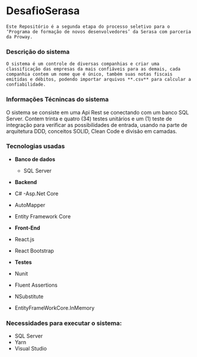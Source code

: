 # DesafioSerasa
	Este Repositório é a segunda etapa do processo seletivo para o ‘Programa de formação de novos desenvolvedores’ da Serasa com parceria da Proway.

### Descrição do sistema
	O sistema é um controle de diversas companhias e criar uma classificação das empresas da mais confiáveis para as demais, cada companhia contem um nome que é único, também suas notas fiscais emitidas e débitos, podendo importar arquivos **.csv** para calcular a confiabilidade.

### Informações Técnincas do sistema
O sistema se consiste em uma Api Rest se conectando com um banco SQL Server. Contem trinta e quatro (34) testes unitários e um (1) teste de integração para verificar as possibilidades de entrada, usando na parte de arquitetura DDD, conceitos SOLID, Clean Code e divisão em camadas.

###  Tecnologias usadas

- **Banco de dados**
  - SQL Server
  
-	**Backend**
  -	C#
  -Asp.Net Core
  -	AutoMapper
  - Entity Framework Core

-	**Front-End**
  -	React.js
  -	React Bootstrap

-	**Testes**
  -	Nunit
  -	Fluent Assertions
  -	NSubstitute
  -	EntityFrameWorkCore.InMemory
  
  ### Necessidades para executar o sistema:
  
- SQL Server
- Yarn
- Visual Studio

